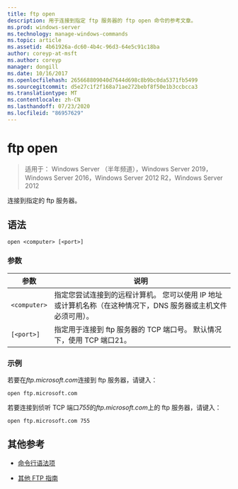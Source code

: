 ```yaml
---
title: ftp open
description: 用于连接到指定 ftp 服务器的 ftp open 命令的参考文章。
ms.prod: windows-server
ms.technology: manage-windows-commands
ms.topic: article
ms.assetid: 4b61926a-dc60-4b4c-96d3-64e5c91c18ba
author: coreyp-at-msft
ms.author: coreyp
manager: dongill
ms.date: 10/16/2017
ms.openlocfilehash: 265668809040d7644d698c8b9bc0da5371fb5499
ms.sourcegitcommit: d5e27c1f2f168a71ae272bebf8f50e1b3ccbcca3
ms.translationtype: MT
ms.contentlocale: zh-CN
ms.lasthandoff: 07/23/2020
ms.locfileid: "86957629"
---
```

# <a name="ftp-open"></a>ftp open

> 适用于： Windows Server （半年频道），Windows Server 2019，Windows Server 2016，Windows Server 2012 R2，Windows Server 2012

连接到指定的 ftp 服务器。

## <a name="syntax"></a>语法

```
open <computer> [<port>]
```

### <a name="parameters"></a>参数

| 参数 | 说明 |
| --------- | ----------- |
| `<computer>` | 指定您尝试连接到的远程计算机。 您可以使用 IP 地址或计算机名称（在这种情况下，DNS 服务器或主机文件必须可用）。 |
| `[<port>]` | 指定用于连接到 ftp 服务器的 TCP 端口号。 默认情况下，使用 TCP 端口21。 |

### <a name="examples"></a>示例

若要在*ftp.microsoft.com*连接到 ftp 服务器，请键入：

```
open ftp.microsoft.com
```

若要连接到侦听 TCP 端口*755*的*ftp.microsoft.com*上的 ftp 服务器，请键入：

```
open ftp.microsoft.com 755
```

## <a name="additional-references"></a>其他参考

- [命令行语法项](command-line-syntax-key.md)

- [其他 FTP 指南](/previous-versions/orphan-topics/ws.10/cc756013(v=ws.10))
